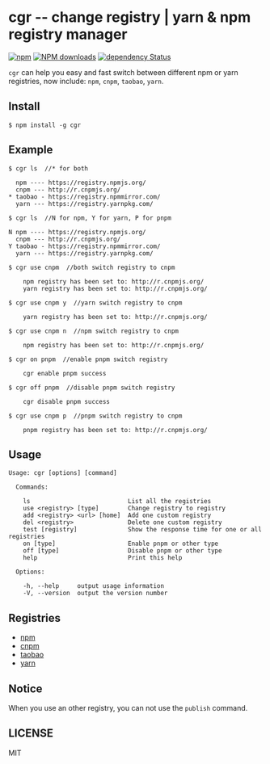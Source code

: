 # cgr -- change registry | yarn & npm registry manager

[![npm](https://img.shields.io/npm/v/cgr.svg)](https://www.npmjs.com/package/cgr)
[![NPM downloads](http://img.shields.io/npm/dm/cgr.svg?style=flat)](https://npmjs.org/package/cgr)
[![dependency Status](https://snyk.io/test/npm/cgr/badge.svg?style=flat-square)](https://snyk.io/test/npm/cgr)

`cgr` can help you easy and fast switch between different npm or yarn registries,
now include: `npm`, `cnpm`, `taobao`, `yarn`.

## Install

```
$ npm install -g cgr
```

## Example

```
$ cgr ls  //* for both

  npm ---- https://registry.npmjs.org/
  cnpm --- http://r.cnpmjs.org/
* taobao - https://registry.npmmirror.com/
  yarn --- https://registry.yarnpkg.com/

```

```
$ cgr ls  //N for npm, Y for yarn, P for pnpm

N npm ---- https://registry.npmjs.org/
  cnpm --- http://r.cnpmjs.org/
Y taobao - https://registry.npmmirror.com/
  yarn --- https://registry.yarnpkg.com/

```

```
$ cgr use cnpm  //both switch registry to cnpm

    npm registry has been set to: http://r.cnpmjs.org/
    yarn registry has been set to: http://r.cnpmjs.org/

```

```
$ cgr use cnpm y  //yarn switch registry to cnpm

    yarn registry has been set to: http://r.cnpmjs.org/

```

```
$ cgr use cnpm n  //npm switch registry to cnpm

    npm registry has been set to: http://r.cnpmjs.org/

```

```
$ cgr on pnpm  //enable pnpm switch registry

    cgr enable pnpm success

```

```
$ cgr off pnpm  //disable pnpm switch registry

    cgr disable pnpm success

```

```
$ cgr use cnpm p  //pnpm switch registry to cnpm

    pnpm registry has been set to: http://r.cnpmjs.org/

```

## Usage

```
Usage: cgr [options] [command]

  Commands:

    ls                           List all the registries
    use <registry> [type]        Change registry to registry
    add <registry> <url> [home]  Add one custom registry
    del <registry>               Delete one custom registry
    test [registry]              Show the response time for one or all registries
    on [type]                    Enable pnpm or other type
    off [type]                   Disable pnpm or other type
    help                         Print this help

  Options:

    -h, --help     output usage information
    -V, --version  output the version number
```

## Registries

- [npm](https://www.npmjs.org)
- [cnpm](http://cnpmjs.org)
- [taobao](https://npmmirror.com)
- [yarn](https://yarnpkg.com)

## Notice

When you use an other registry, you can not use the `publish` command.

## LICENSE

MIT
